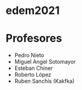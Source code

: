 # edem2021

# Profesores
- Pedro Nieto
- Miguel Angel Sotomayor
- Esteban Chiner
- Roberto López
- Ruben Sanchís (Kakfka)
